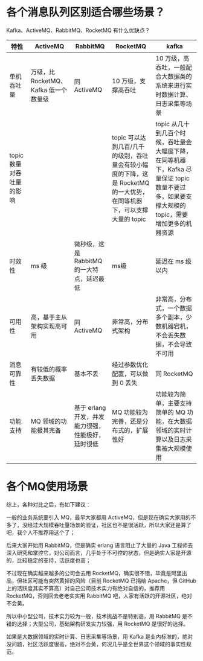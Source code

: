 # 各个消息队列区别适合哪些场景？

Kafka、ActiveMQ、RabbitMQ、RocketMQ 有什么优缺点？


特性 | ActiveMQ  | RabbitMQ | RocketMQ | kafka
---------|----------|--------- |--------- |---------
 单机吞吐量	 | 万级，比 RocketMQ、Kafka 低一个数量级	 | 同 ActiveMQ	| 10 万级，支撑高吞吐| 10 万级，高吞吐，一般配合大数据类的系统来进行实时数据计算、日志采集等场景
 topic 数量对吞吐量的影响	 |  |  | topic 可以达到几百/几千的级别，吞吐量会有较小幅度的下降，这是 RocketMQ 的一大优势，在同等机器下，可以支撑大量的 topic	| topic 从几十到几百个时候，吞吐量会大幅度下降，在同等机器下，Kafka 尽量保证 topic 数量不要过多，如果要支撑大规模的 topic，需要增加更多的机器资源
 时效性	 | ms 级	 | 微秒级，这是 RabbitMQ 的一大特点，延迟最低| ms级| 延迟在 ms 级以内
 可用性		 | 高，基于主从架构实现高可用	 | 同 ActiveMQ	| 非常高，分布式架构|非常高，分布式，一个数据多个副本，少数机器宕机，不会丢失数据，不会导致不可用
 消息可靠性		 | 有较低的概率丢失数据	 | 基本不丢	| 经过参数优化配置，可以做到 0 丢失	| 同 RocketMQ
 功能支持		 | MQ 领域的功能极其完备 | 基于 erlang 开发，并发能力很强，性能极好，延时很低|MQ 功能较为完善，还是分布式的，扩展性好	|功能较为简单，主要支持简单的 MQ 功能，在大数据领域的实时计算以及日志采集被大规模使用
 

# 各个MQ使用场景

综上，各种对比之后，有如下建议：

一般的业务系统要引入 MQ，最早大家都用 ActiveMQ，但是现在确实大家用的不多了，没经过大规模吞吐量场景的验证，社区也不是很活跃，所以大家还是算了吧，我个人不推荐用这个了；

后来大家开始用 RabbitMQ，但是确实 erlang 语言阻止了大量的 Java 工程师去深入研究和掌控它，对公司而言，几乎处于不可控的状态，但是确实人家是开源的，比较稳定的支持，活跃度也高；

不过现在确实越来越多的公司会去用 RocketMQ，确实很不错，毕竟是阿里出品，但社区可能有突然黄掉的风险（目前 RocketMQ 已捐给 Apache，但 GitHub 上的活跃度其实不算高）对自己公司技术实力有绝对自信的，推荐用 RocketMQ，否则回去老老实实用 RabbitMQ 吧，人家有活跃的开源社区，绝对不会黄。

所以中小型公司，技术实力较为一般，技术挑战不是特别高，用 RabbitMQ 是不错的选择；大型公司，基础架构研发实力较强，用 RocketMQ 是很好的选择。

如果是大数据领域的实时计算、日志采集等场景，用 Kafka 是业内标准的，绝对没问题，社区活跃度很高，绝对不会黄，何况几乎是全世界这个领域的事实性规范。

